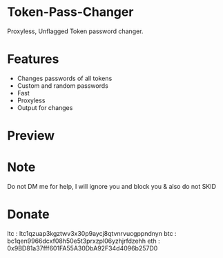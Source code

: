 # Token-Pass-Changer
Proxyless, Unflagged Token password changer.

# Features
- Changes passwords of all tokens
- Custom and random passwords
- Fast
- Proxyless
- Output for changes

# Preview 



# Note 
Do not DM me for help, I will ignore you and block you & also do not SKID

# Donate 
ltc : ltc1qzuap3kgztwv3x30p9aycj8qtvnrvucgppndnyn
btc : bc1qen9966dcxf08h50e5t3prxzpl06yzhjrfdzehh
eth : 0x9BD81a37fff601FA55A30DbA92F34d4096b257D0
